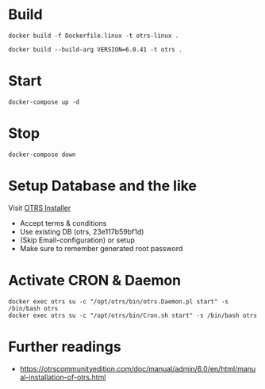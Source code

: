 # Build

    docker build -f Dockerfile.linux -t otrs-linux .

    docker build --build-arg VERSION=6.0.41 -t otrs .

# Start

    docker-compose up -d

# Stop

    docker-compose down

# Setup Database and the like

Visit [OTRS Installer](http://localhost:8080/otrs/installer.pl)

* Accept terms & conditions
* Use existing DB (otrs, 23e117b59bf1d)
* (Skip Email-configuration) or setup
* Make sure to remember generated root password

# Activate CRON & Daemon

    docker exec otrs su -c "/opt/otrs/bin/otrs.Daemon.pl start" -s /bin/bash otrs
    docker exec otrs su -c "/opt/otrs/bin/Cron.sh start" -s /bin/bash otrs

# Further readings

* https://otrscommunityedition.com/doc/manual/admin/6.0/en/html/manual-installation-of-otrs.html
